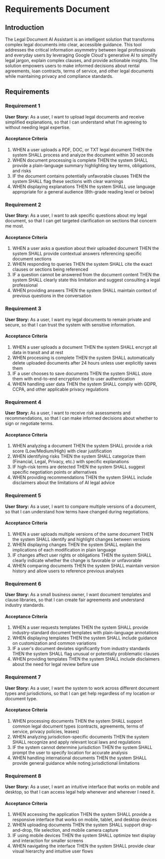# Requirements Document

## Introduction

The Legal Document AI Assistant is an intelligent solution that transforms complex legal documents into clear, accessible guidance. This tool addresses the critical information asymmetry between legal professionals and everyday users by leveraging Google Cloud's generative AI to simplify legal jargon, explain complex clauses, and provide actionable insights. The solution empowers users to make informed decisions about rental agreements, loan contracts, terms of service, and other legal documents while maintaining privacy and compliance standards.

## Requirements

### Requirement 1

**User Story:** As a user, I want to upload legal documents and receive simplified explanations, so that I can understand what I'm agreeing to without needing legal expertise.

#### Acceptance Criteria

1. WHEN a user uploads a PDF, DOC, or TXT legal document THEN the system SHALL process and analyze the document within 30 seconds
2. WHEN document processing is complete THEN the system SHALL provide a plain-language summary highlighting key terms, obligations, and risks
3. IF the document contains potentially unfavorable clauses THEN the system SHALL flag these sections with clear warnings
4. WHEN displaying explanations THEN the system SHALL use language appropriate for a general audience (8th-grade reading level or below)

### Requirement 2

**User Story:** As a user, I want to ask specific questions about my legal document, so that I can get targeted clarification on sections that concern me most.

#### Acceptance Criteria

1. WHEN a user asks a question about their uploaded document THEN the system SHALL provide contextual answers referencing specific document sections
2. WHEN responding to queries THEN the system SHALL cite the exact clauses or sections being referenced
3. IF a question cannot be answered from the document content THEN the system SHALL clearly state this limitation and suggest consulting a legal professional
4. WHEN providing answers THEN the system SHALL maintain context of previous questions in the conversation

### Requirement 3

**User Story:** As a user, I want my legal documents to remain private and secure, so that I can trust the system with sensitive information.

#### Acceptance Criteria

1. WHEN a user uploads a document THEN the system SHALL encrypt all data in transit and at rest
2. WHEN processing is complete THEN the system SHALL automatically delete uploaded documents after 24 hours unless user explicitly saves them
3. IF a user chooses to save documents THEN the system SHALL store them with end-to-end encryption tied to user authentication
4. WHEN handling user data THEN the system SHALL comply with GDPR, CCPA, and other applicable privacy regulations

### Requirement 4

**User Story:** As a user, I want to receive risk assessments and recommendations, so that I can make informed decisions about whether to sign or negotiate terms.

#### Acceptance Criteria

1. WHEN analyzing a document THEN the system SHALL provide a risk score (Low/Medium/High) with clear justification
2. WHEN identifying risks THEN the system SHALL categorize them (Financial, Legal, Privacy, etc.) with specific explanations
3. IF high-risk terms are detected THEN the system SHALL suggest specific negotiation points or alternatives
4. WHEN providing recommendations THEN the system SHALL include disclaimers about the limitations of AI legal advice

### Requirement 5

**User Story:** As a user, I want to compare multiple versions of a document, so that I can understand how terms have changed during negotiations.

#### Acceptance Criteria

1. WHEN a user uploads multiple versions of the same document THEN the system SHALL identify and highlight changes between versions
2. WHEN displaying changes THEN the system SHALL explain the implications of each modification in plain language
3. IF changes affect user rights or obligations THEN the system SHALL clearly indicate whether the change is favorable or unfavorable
4. WHEN comparing documents THEN the system SHALL maintain version history and allow users to reference previous analyses

### Requirement 6

**User Story:** As a small business owner, I want document templates and clause libraries, so that I can create fair agreements and understand industry standards.

#### Acceptance Criteria

1. WHEN a user requests templates THEN the system SHALL provide industry-standard document templates with plain-language annotations
2. WHEN displaying templates THEN the system SHALL include guidance on customization and common variations
3. IF a user's document deviates significantly from industry standards THEN the system SHALL flag unusual or potentially problematic clauses
4. WHEN providing templates THEN the system SHALL include disclaimers about the need for legal review before use

### Requirement 7

**User Story:** As a user, I want the system to work across different document types and jurisdictions, so that I can get help regardless of my location or document type.

#### Acceptance Criteria

1. WHEN processing documents THEN the system SHALL support common legal document types (contracts, agreements, terms of service, privacy policies, leases)
2. WHEN analyzing jurisdiction-specific documents THEN the system SHALL recognize and apply relevant local laws and regulations
3. IF the system cannot determine jurisdiction THEN the system SHALL prompt the user to specify location for accurate analysis
4. WHEN handling international documents THEN the system SHALL provide general guidance while noting jurisdictional limitations

### Requirement 8

**User Story:** As a user, I want an intuitive interface that works on mobile and desktop, so that I can access legal help whenever and wherever I need it.

#### Acceptance Criteria

1. WHEN accessing the application THEN the system SHALL provide a responsive interface that works on mobile, tablet, and desktop devices
2. WHEN uploading documents THEN the system SHALL support drag-and-drop, file selection, and mobile camera capture
3. IF using mobile devices THEN the system SHALL optimize text display and interaction for smaller screens
4. WHEN navigating the interface THEN the system SHALL provide clear visual hierarchy and intuitive user flows

